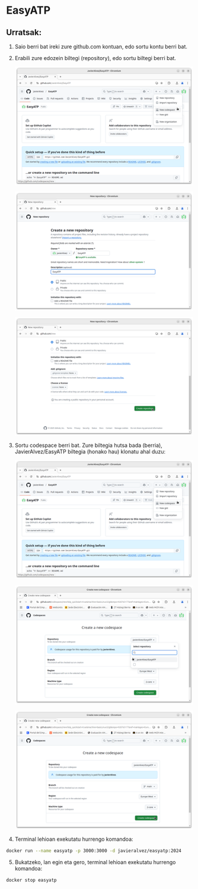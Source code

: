 # EasyATP

## Urratsak:

1. Saio berri bat ireki zure github.com kontuan, edo sortu kontu berri bat. 

2. Erabili zure edozein biltegi (repository), edo sortu biltegi berri bat.

    ![2a. Create a new repository](/images/CreateNewCodespace.png "2a. Create a new repository")
    
    ![2b. Set new repository name](/images/CreateNewRepositorySetName.png "2b. Set new repository name")
    
    ![2c. Save new repository](/images/CreateNewRepositorySaveButton.png "2c. Save new repository")

3. Sortu codespace berri bat. Zure biltegia hutsa bada (berria), JavierAlvez/EasyATP biltegia (honako hau) klonatu ahal duzu:

    ![3a. Create a new codespace](/images/CreateNewCodespace.png "3a. Create a new codespace")
    
    ![3b. Select a non-empty repository](/images/CreateNewCodespaceSelectRepository.png "3b. Select a non-empty repository")
    
    ![3c. Save new repository](/images/CreateNewCodespaceCreateButton.png "3c. Save new repository")

4. Terminal lehioan exekutatu hurrengo komandoa:

```bash
docker run --name easyatp -p 3000:3000 -d javieralvez/easyatp:2024
```

5. Bukatzeko, lan egin eta gero, terminal lehioan exekutatu hurrengo komandoa:

```bash
docker stop easyatp
```

